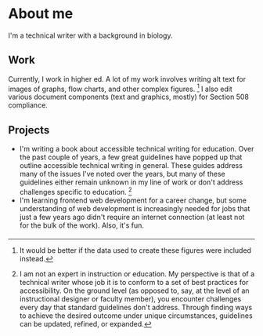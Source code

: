 # About me
I'm a technical writer with a background in biology.

## Work

Currently, I work in higher ed. A lot of my work involves writing alt text for images of graphs, flow charts, and other complex figures. [^1] I also edit various document components (text and graphics, mostly) for Section 508 compliance.

## Projects

- I'm writing a book about accessible technical writing for education. Over the past couple of years, a few great guidelines have popped up that outline accessible technical writing in general. These guides address many of the issues I've noted over the years, but many of these guidelines either remain unknown in my line of work or don't address challenges specific to education. [^2]
- I'm learning frontend web development for a career change, but some understanding of web development is increasingly needed for jobs that just a few years ago didn't require an internet connection (at least not for the bulk of the work). Also, it's fun. 


#### 

[^1]: It would be better if the data used to create these figures were included instead.
[^2]: I am not an expert in instruction or education. My perspective is that of a technical writer whose job it is to conform to a set of best practices for accessibility. On the ground level (as opposed to, say, at the level of an instructional designer or faculty member), you encounter challenges every day that standard guidelines don't address. Through finding ways to achieve the desired outcome under unique circumstances, guidelines can be updated, refined, or expanded.

<!---
gamma-quadrant/gamma-quadrant is a ✨ special ✨ repository because its `README.md` (this file) appears on your GitHub profile.
You can click the Preview link to take a look at your changes.
--->
